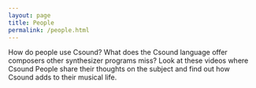 ```yaml
---
layout: page
title: People
permalink: /people.html
---
```



How do people use Csound? What does the Csound language offer composers other synthesizer programs miss? 
Look at these videos where Csound People share their thoughts on the subject and find out how Csound adds to their musical life.
